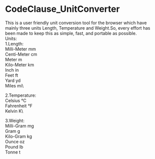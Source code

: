 # CodeClause_UnitConverter
This is a user friendly unit conversion tool for the browser which have mainly three units Length, Temperature and Weight.So, every effort has been made to keep this as simple, fast, and portable as possible.\
Units:\
1.Length:\
Milli-Meter mm\
Centi-Meter cm\
Meter m\
Kilo-Meter km\
Inch in\
Feet ft\
Yard yd\
Miles mi\

2.Temperature:\
Celsius °C\
Fahrenheit °F\
Kelvin K\

3.Weight:\
Milli-Gram mg\
Gram g\
Kilo-Gram kg\
Ounce oz\
Pound lb\
Tonne t
